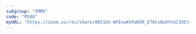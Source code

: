 ```yaml
---
subgroup: "IMMU"
code: "MS08"
myURL: "https://zoom.us/rec/share/A851US-WFExwKhPqN5R_E7ACxNsKYnSC3dItvpwEi41S67Yt4cd5JdRutYOYch05.xDPnHy-Qj9__E4wb?startTime=1623781836000"
---
```


